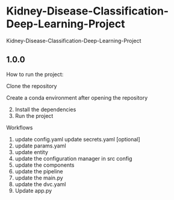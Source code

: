 # Kidney-Disease-Classification-Deep-Learning-Project
Kidney-Disease-Classification-Deep-Learning-Project

## 1.0.0

How to run the project:

Clone the repository

Create a conda environment after opening the repository

2. Install the dependencies
3. Run the project

Workflows
1. update config.yaml
update secrets.yaml [optional]
2. update params.yaml
3. update entity
4. update the configuration manager in src config
5. update the components
6. update the pipeline
7. update the main.py
8. update the dvc.yaml
9. Update app.py

